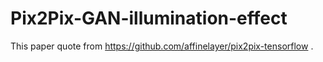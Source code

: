 # Pix2Pix-GAN-illumination-effect
This paper quote from https://github.com/affinelayer/pix2pix-tensorflow .
